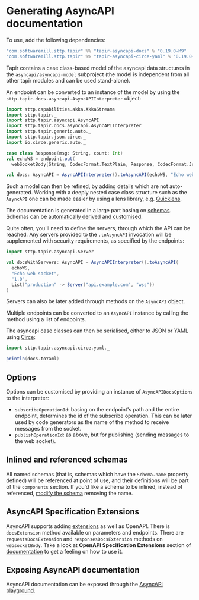 # Generating AsyncAPI documentation

To use, add the following dependencies:

```scala
"com.softwaremill.sttp.tapir" %% "tapir-asyncapi-docs" % "0.19.0-M9"
"com.softwaremill.sttp.tapir" %% "tapir-asyncapi-circe-yaml" % "0.19.0-M9"
```

Tapir contains a case class-based model of the asyncapi data structures in the `asyncapi/asyncapi-model` subproject (the
model is independent from all other tapir modules and can be used stand-alone).
 
An endpoint can be converted to an instance of the model by using the `sttp.tapir.docs.asyncapi.AsyncAPIInterpreter` 
object:

```scala
import sttp.capabilities.akka.AkkaStreams
import sttp.tapir._
import sttp.tapir.asyncapi.AsyncAPI
import sttp.tapir.docs.asyncapi.AsyncAPIInterpreter
import sttp.tapir.generic.auto._
import sttp.tapir.json.circe._
import io.circe.generic.auto._

case class Response(msg: String, count: Int)
val echoWS = endpoint.out(
  webSocketBody[String, CodecFormat.TextPlain, Response, CodecFormat.Json](AkkaStreams))

val docs: AsyncAPI = AsyncAPIInterpreter().toAsyncAPI(echoWS, "Echo web socket", "1.0")
```

Such a model can then be refined, by adding details which are not auto-generated. Working with a deeply nested case 
class structure such as the `AsyncAPI` one can be made easier by using a lens library, e.g. [Quicklens](https://github.com/adamw/quicklens).

The documentation is generated in a large part basing on [schemas](endpoint/codecs.md#schemas). Schemas can be
[automatically derived and customised](endpoint/customtypes.md#schema-derivation).

Quite often, you'll need to define the servers, through which the API can be reached. Any servers provided to the 
`.toAsyncAPI` invocation will be supplemented with security requirements, as specified by the endpoints:

```scala
import sttp.tapir.asyncapi.Server

val docsWithServers: AsyncAPI = AsyncAPIInterpreter().toAsyncAPI(
  echoWS, 
  "Echo web socket", 
  "1.0",
  List("production" -> Server("api.example.com", "wss"))
)
```

Servers can also be later added through methods on the `AsyncAPI` object.

Multiple endpoints can be converted to an `AsyncAPI` instance by calling the method using a list of endpoints.

The asyncapi case classes can then be serialised, either to JSON or YAML using [Circe](https://circe.github.io/circe/):

```scala
import sttp.tapir.asyncapi.circe.yaml._

println(docs.toYaml)
```

## Options

Options can be customised by providing an instance of `AsyncAPIDocsOptions` to the interpreter:

* `subscribeOperationId`: basing on the endpoint's path and the entire endpoint, determines the id of the subscribe 
  operation. This can be later used by code generators as the name of the method to receive messages from the socket.
* `publishOperationId`: as above, but for publishing (sending messages to the web socket).

## Inlined and referenced schemas

All named schemas (that is, schemas which have the `Schema.name` property defined) will be referenced at point of
use, and their definitions will be part of the `components` section. If you'd like a schema to be inlined, instead
of referenced, [modify the schema](../endpoint/schemas.md) removing the name.

## AsyncAPI Specification Extensions

AsyncAPI supports adding [extensions](https://www.asyncapi.com/docs/specifications/2.0.0#specificationExtensions)
as well as OpenAPI. There is `docsExtension` method available on parameters and endpoints. There are
`requestsDocsExtension` and `responsesDocsExtension` methods on `websocketBody`. Take a look at
**OpenAPI Specification Extensions** section of [documentation](../docs/openapi.md) to get a feeling on how to use it.

## Exposing AsyncAPI documentation

AsyncAPI documentation can be exposed through the [AsyncAPI playground](https://playground.asyncapi.io).